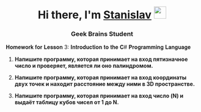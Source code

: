<h1 align="center">Hi there, I'm <a href="https://github.com/StasyanSV/" target="_blank">Stanislav</a> 
<img src="https://github.com/blackcater/blackcater/raw/main/images/Hi.gif" height="32"/></h1>
<h3 align="center">Geek Brains Student</h3>

𝐇𝐨𝐦𝐞𝐰𝐨𝐫𝐤 𝐟𝐨𝐫 𝐋𝐞𝐬𝐬𝐨𝐧 3: 𝐈𝐧𝐭𝐫𝐨𝐝𝐮𝐜𝐭𝐢𝐨𝐧 𝐭𝐨 𝐭𝐡𝐞 𝐂# 𝐏𝐫𝐨𝐠𝐫𝐚𝐦𝐦𝐢𝐧𝐠 𝐋𝐚𝐧𝐠𝐮𝐚𝐠𝐞


1. **Напишите программу, которая принимает на вход пятизначное число и проверяет, является ли оно палиндромом.**

2. **Напишите программу, которая принимает на вход координаты двух точек и находит расстояние между ними в 3D пространстве.**

3. **Напишите программу, которая принимает на вход число (N) и выдаёт таблицу кубов чисел от 1 до N.**